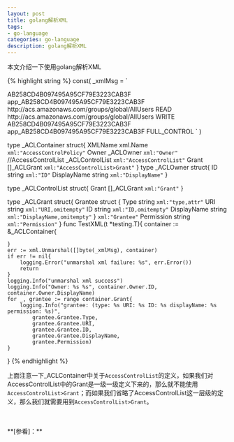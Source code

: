 ```yaml
---
layout: post
title: golang解析XML
tags:
- go-language
categories: go-language
description: golang解析XML
---
```


本文介绍一下使用golang解析XML


<!-- more -->

{% highlight string %}
const(
	_xmlMsg = `
<?xml version="1.0" encoding="utf-8"?>
<AccessControlPolicy xmlns="http://s3.amazonaws.com/doc/2006-03-01/">  
  <Owner> 
    <ID>AB258CD4B097495A95CF79E3223CAB3F</ID>  
    <DisplayName>app_AB258CD4B097495A95CF79E3223CAB3F</DisplayName> 
  </Owner>  
  <AccessControlList> 
    <Grant> 
      <Grantee xmlns:xsi="http://www.w3.org/2001/XMLSchema-instance" xsi:type="Group">  
        <URI>http://acs.amazonaws.com/groups/global/AllUsers</URI> 
      </Grantee>  
      <Permission>READ</Permission> 
    </Grant>  
    <Grant> 
      <Grantee xmlns:xsi="http://www.w3.org/2001/XMLSchema-instance" xsi:type="Group">
        <URI>http://acs.amazonaws.com/groups/global/AllUsers</URI>
      </Grantee>
      <Permission>WRITE</Permission>
    </Grant>
    <Grant>
      <Grantee xmlns:xsi="http://www.w3.org/2001/XMLSchema-instance" xsi:type="CanonicalUser">
        <ID>AB258CD4B097495A95CF79E3223CAB3F</ID>
        <DisplayName>app_AB258CD4B097495A95CF79E3223CAB3F</DisplayName>
      </Grantee>
      <Permission>FULL_CONTROL</Permission>
    </Grant>
  </AccessControlList>
</AccessControlPolicy>
`
)

type _ACLContainer struct{
	XMLName xml.Name `xml:"AccessControlPolicy"`
	Owner _ACLOwner `xml:"Owner"`
	//AccessControlList _ACLControlList `xml:"AccessControlList"`
	Grant []_ACLGrant `xml:"AccessControlList>Grant"`
}
type _ACLOwner struct{
	ID string `xml:"ID"`
	DisplayName string `xml:"DisplayName"`
}

type _ACLControlList struct{
	Grant []_ACLGrant `xml:"Grant"`
}

type  _ACLGrant struct{
	Grantee struct {
		Type string `xml:"type,attr"`
		URI string `xml:"URI,omitempty"`
		ID string `xml:"ID,omitempty"`
		DisplayName string `xml:"DisplayName,omitempty"`
	} `xml:"Grantee"`
	Permission string `xml:"Permission"`
}
func TestXML(t *testing.T){
	container := &_ACLContainer{

	}
	err := xml.Unmarshal([]byte(_xmlMsg), container)
	if err != nil{
		logging.Error("unmarshal xml failure: %s", err.Error())
		return
	}
	logging.Info("unmarshal xml success")
	logging.Info("Owner: %s %s", container.Owner.ID, container.Owner.DisplayName)
	for _, grantee := range container.Grant{
		logging.Info("grantee: (type: %s URI: %s ID: %s displayName: %s permission: %s)",
			grantee.Grantee.Type,
			grantee.Grantee.URI,
			grantee.Grantee.ID,
			grantee.Grantee.DisplayName,
			grantee.Permission)
	}

}
{% endhighlight %}

上面注意一下_ACLContainer中关于```AccessControlList```的定义，如果我们对AccessControlList中的Grant是一级一级定义下来的，那么就不能使用```AccessControlList>Grant```；而如果我们省略了AccessControlList这一层级的定义，那么我们就需要用到```AccessControlList>Grant```。


<br />
<br />
**[参看]：**



<br />
<br />
<br />

